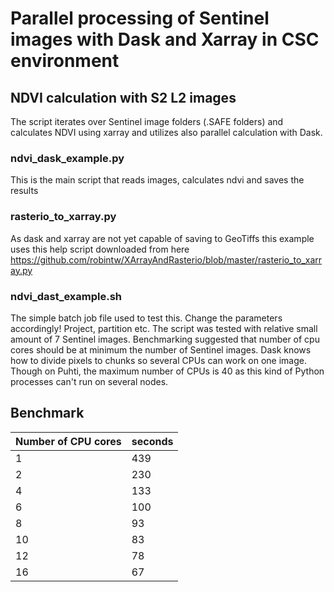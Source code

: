 
# Parallel processing of Sentinel images with Dask and Xarray in CSC environment

## NDVI calculation with S2 L2 images

The script iterates over Sentinel image folders (.SAFE folders) and calculates NDVI using xarray and utilizes also parallel calculation with Dask. 

### ndvi_dask_example.py

This is the main script that reads images, calculates ndvi and saves the results

### rasterio_to_xarray.py

As dask and xarray are not yet capable of saving to GeoTiffs this example uses this help script downloaded from here
https://github.com/robintw/XArrayAndRasterio/blob/master/rasterio_to_xarray.py

### ndvi_dast_example.sh

The simple batch job file used to test this. Change the parameters accordingly! Project, partition etc. The script was tested with relative small amount of 7 Sentinel images. Benchmarking suggested that number of cpu cores should be at minimum the number of Sentinel images. Dask knows how to divide pixels to chunks so several CPUs can work on one image. Though on Puhti, the maximum number of CPUs is 40 as this kind of Python processes can't run on several nodes.

## Benchmark

| Number of CPU cores | seconds |
|---------------------|---------|
| 1                   | 439     |
| 2                   | 230     |
| 4                   | 133     |
| 6                   | 100     |
| 8                   | 93      |
| 10                  | 83      |
| 12                  | 78      |
| 16                  | 67      |
